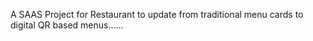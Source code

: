 A SAAS Project for Restaurant to update from traditional menu cards to digital QR based menus......
